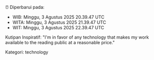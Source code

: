 ⏰ Diperbarui pada:
- WIB: Minggu, 3 Agustus 2025 20.39.47 UTC
- WITA: Minggu, 3 Agustus 2025 21.39.47 UTC
- WIT: Minggu, 3 Agustus 2025 22.39.47 UTC

Kutipan Inspiratif:
"I'm in favor of any technology that makes my work available to the reading public at a reasonable price."


Kategori: technology

